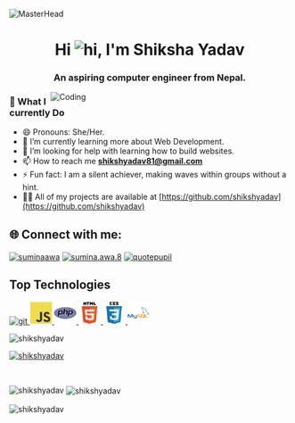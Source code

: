 ![MasterHead](https://user-images.githubusercontent.com/109351602/202650321-7f4da361-f98f-4345-8df4-adf352a11322.gif)

<h1 align="center">Hi <img src="https://user-images.githubusercontent.com/1303154/88677602-1635ba80-d120-11ea-84d8-d263ba5fc3c0.gif" width="28px" height="28px" alt="hi">, I'm Shiksha Yadav</h1>
<h3 align="center">An aspiring computer engineer from Nepal.</h3>
<img align="right" alt="Coding" width="430" src="https://media4.giphy.com/media/LMcB8XospGZO8UQq87/200w.webp?cid=ecf05e47wdy4oet3hgy43jbcrf3jc8sbsl211bpy8zwtfnit&ep=v1_gifs_related&rid=200w.webp&ct=g">

### 💫 What I currently Do

- 😄 Pronouns: She/Her.
- 🔭 I’m currently learning more about Web Development. 
- 🤔 I’m looking for help with learning how to build websites.
- 📫 How to reach me **shikshyadav81@gmail.com**
- ⚡ Fun fact: I am a silent achiever, making waves within groups without a hint.
- 👨‍💻 All of my projects are available at [https://github.com/shikshyadav](https://github.com/shikshyadav)


## 🌐 Connect with me:

<a href="https://www.linkedin.com/in/shiksha-yadav-30aa76275/" target="blank"><img align="center" src="https://raw.githubusercontent.com/rahuldkjain/github-profile-readme-generator/master/src/images/icons/Social/linked-in-alt.svg" alt="suminaawa" height="30" width="40" /></a>
<a href="https://www.facebook.com/profile.php?id=100010374458503" target="blank"><img align="center" src="https://raw.githubusercontent.com/rahuldkjain/github-profile-readme-generator/master/src/images/icons/Social/facebook.svg" alt="sumina.awa.8" height="30" width="40" /></a>
<a href="https://instagram.com/_.shiksha81" target="blank"><img align="center" src="https://raw.githubusercontent.com/rahuldkjain/github-profile-readme-generator/master/src/images/icons/Social/instagram.svg" alt="quotepupil" height="30" width="40" /></a>


## Top Technologies
<a href="https://git-scm.com/" target="_blank" rel="noreferrer"> <img src="https://www.vectorlogo.zone/logos/git-scm/git-scm-icon.svg" alt="git" width="40" height="40"/> </a> <a href="https://developer.mozilla.org/en-US/docs/Web/JavaScript" target="_blank" rel="noreferrer"> <img src="https://raw.githubusercontent.com/devicons/devicon/master/icons/javascript/javascript-original.svg" alt="javascript" width="40" height="40"/> </a> <a href="https://www.php.net" target="_blank" rel="noreferrer"> <img src="https://raw.githubusercontent.com/devicons/devicon/master/icons/php/php-original.svg" alt="php" width="40" height="40"/> </a>   <a href="https://www.w3.org/html/" target="_blank" rel="noreferrer"> <img src="https://raw.githubusercontent.com/devicons/devicon/master/icons/html5/html5-original-wordmark.svg" alt="html5" width="40" height="40"/> </a> <a href="https://www.w3schools.com/css/" target="_blank" rel="noreferrer"> <img src="https://raw.githubusercontent.com/devicons/devicon/master/icons/css3/css3-original-wordmark.svg" alt="css3" width="40" height="40"/> </a> <a href="https://getbootstrap.com" target="_blank" rel="noreferrer"> <a href="https://www.mysql.com/" target="_blank" rel="noreferrer"> <img src="https://raw.githubusercontent.com/devicons/devicon/master/icons/mysql/mysql-original-wordmark.svg" alt="mysql" width="40" height="40"/> </a>

<p align="left"> <img src="https://komarev.com/ghpvc/?username=shikshyadav&label=Profile%20views&color=0e75b6&style=flat" alt="shikshyadav" /> </p>

<p align="left"> <a href="https://github.com/ryo-ma/github-profile-trophy"><img src="https://github-profile-trophy.vercel.app/?username=shikshyadav" alt="shikshyadav" /></a> </p>

<p align="left"> <a href="https://twitter.com/" target="blank"><img src="https://img.shields.io/twitter/follow/?logo=twitter&style=for-the-badge" alt="" /></a> </p>
           



<p><img align="left" src="https://github-readme-stats.vercel.app/api/top-langs?username=shikshyadav&show_icons=true&locale=en&layout=compact" alt="shikshyadav" /></p>

<p>&nbsp;<img align="center" src="https://github-readme-stats.vercel.app/api?username=shikshyadav&show_icons=true&locale=en" alt="shikshyadav" /></p>

<p><img align="center" src="https://github-readme-streak-stats.herokuapp.com/?user=shikshyadav&" alt="shikshyadav" /></p>
